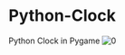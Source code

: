 # Python-Clock
Python Clock in Pygame
![0](https://github.com/GolemFanskl123/clock_1/assets/139995976/0b058c38-c7fe-42f8-aeef-98fcfb892f6d)
